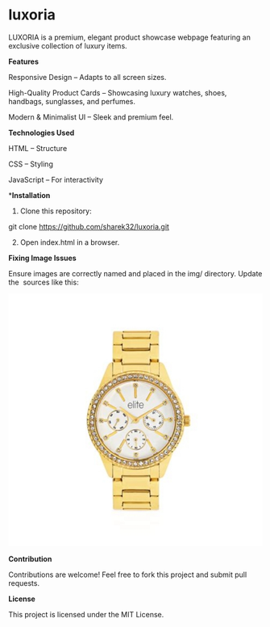 # luxoria
LUXORIA is a premium, elegant product showcase webpage featuring an exclusive collection of luxury items.

**Features**

Responsive Design – Adapts to all screen sizes.

High-Quality Product Cards – Showcasing luxury watches, shoes, handbags, sunglasses, and perfumes.

Modern & Minimalist UI – Sleek and premium feel.

**Technologies Used**

HTML – Structure

CSS – Styling

JavaScript – For interactivity

***Installation**

1. Clone this repository:

git clone https://github.com/sharek32/luxoria.git

2. Open index.html in a browser.

**Fixing Image Issues**

Ensure images are correctly named and placed in the img/ directory. Update the <img> sources like this:

<img src="img/watch.jpg" alt="Luxury Watch">

**Contribution**

Contributions are welcome! Feel free to fork this project and submit pull requests.

**License**

This project is licensed under the MIT License.
